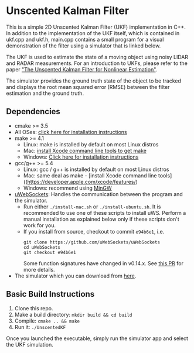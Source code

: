 # Unscented Kalman Filter

This is a simple 2D Unscented Kalman Filter (UKF) implementation in C++. In addition to the implementation of the UKF itself, which is contained in ukf.cpp and ukf.h, main.cpp contains a small program for a visual demonstration of the filter using a simulator that is linked below.

The UKF is used to estimate the state of a moving object using noisy LIDAR and RADAR measurements. For an introduction to UKFs, please refer to the paper ["The Unscented Kalman Filter for Nonlinear Estimation"](https://www.seas.harvard.edu/courses/cs281/papers/unscented.pdf).

The simulator provides the ground truth state of the object to be tracked and displays the root mean squared error (RMSE) between the filter estimation and the ground truth.

## Dependencies

* cmake >= 3.5
 * All OSes: [click here for installation instructions](https://cmake.org/install/)
* make >= 4.1
  * Linux: make is installed by default on most Linux distros
  * Mac: [install Xcode command line tools to get make](https://developer.apple.com/xcode/features/)
  * Windows: [Click here for installation instructions](http://gnuwin32.sourceforge.net/packages/make.htm)
* gcc/g++ >= 5.4
  * Linux: gcc / g++ is installed by default on most Linux distros
  * Mac: same deal as make - [install Xcode command line tools]((https://developer.apple.com/xcode/features/)
  * Windows: recommend using [MinGW](http://www.mingw.org/)
* [uWebSockets](https://github.com/uWebSockets/uWebSockets): Handles the communication between the program and the simulator.
  * Run either `./install-mac.sh` or `./install-ubuntu.sh`. It is recommended to use one of these scripts to install uWS. Perform a manual installation as explained below only if these scripts don't work for you.
  * If you install from source, checkout to commit `e94b6e1`, i.e.
    ```
    git clone https://github.com/uWebSockets/uWebSockets
    cd uWebSockets
    git checkout e94b6e1
    ```
    Some function signatures have changed in v0.14.x. See [this PR](https://github.com/udacity/CarND-MPC-Project/pull/3) for more details.
* The simulator which you can download from [here](https://github.com/udacity/self-driving-car-sim/releases).

## Basic Build Instructions

1. Clone this repo.
2. Make a build directory: `mkdir build && cd build`
3. Compile: `cmake .. && make`
4. Run it: `./UnscentedKF`

Once you launched the executable, simply run the simulator app and select the UKF simulation.
